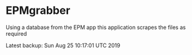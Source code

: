 # EPMgrabber
Using a database from the EPM app this application scrapes the files as required


Latest backup: Sun Aug 25 10:17:01 UTC 2019
